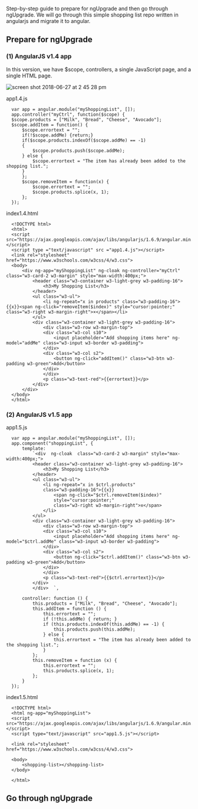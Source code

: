 Step-by-step guide to prepare for ngUpgrade and then go through ngUpgrade.
We will go through this simple shopping list repo written in angularjs and migrate it to angular. 

## Prepare for ngUpgrade
### (1) AngularJS v1.4 app
In this version, we have $scope, controllers, a single JavaScript page, and a single HTML page. 

![screen shot 2018-06-27 at 2 45 28 pm](https://user-images.githubusercontent.com/27384475/42001455-e1076468-7a18-11e8-86ea-4131d38bec42.png)

app1.4.js
   
      var app = angular.module("myShoppingList", []); 
      app.controller("myCtrl", function($scope) {
      $scope.products = ["Milk", "Bread", "Cheese", "Avocado"];
      $scope.addItem = function() {
          $scope.errortext = "";
          if(!$scope.addMe) {return;}
          if($scope.products.indexOf($scope.addMe) == -1)
          {
              $scope.products.push($scope.addMe);
          } else {
              $scope.errortext = "The item has already been added to the shopping list.";
          }
          };
          $scope.removeItem = function(x) {
              $scope.errortext = "";
              $scope.products.splice(x, 1);
          };
      });

index1.4.html

      <!DOCTYPE html>
      <html>
      <script src="https://ajax.googleapis.com/ajax/libs/angularjs/1.6.9/angular.min.js"></script>
      <script type ="text/javascript" src ="app1.4.js"></script>
      <link rel="stylesheet" href="https://www.w3schools.com/w3css/4/w3.css">
      <body> 
          <div ng-app="myShoppingList" ng-cloak ng-controller="myCtrl" class="w3-card-2 w3-margin" style="max-width:400px;">
              <header class="w3-container w3-light-grey w3-padding-16">
                  <h3>My Shopping List</h3>
              </header>
              <ul class="w3-ul">
                  <li ng-repeat="x in products" class="w3-padding-16">{{x}}<span ng-click="removeItem($index)" style="cursor:pointer;" class="w3-right w3-margin-right">×</span></li>
              </ul>
              <div class="w3-container w3-light-grey w3-padding-16">
                  <div class="w3-row w3-margin-top">
                  <div class="w3-col s10">
                      <input placeholder="Add shopping items here" ng-model="addMe" class="w3-input w3-border w3-padding">
                  </div>
                  <div class="w3-col s2">
                      <button ng-click="addItem()" class="w3-btn w3-padding w3-green">Add</button>
                  </div>
                  </div>
                  <p class="w3-text-red">{{errortext}}</p>
              </div>
          </div>  
      </body>
      </html>
      
### (2) AngularJS v1.5 app

app1.5.js

      var app = angular.module("myShoppingList", []);
      app.component("shoppingList", {
          template:
              `<div  ng-cloak  class="w3-card-2 w3-margin" style="max-width:400px;">
              <header class="w3-container w3-light-grey w3-padding-16">
                  <h3>My Shopping List</h3>
              </header>
              <ul class="w3-ul">
                  <li ng-repeat="x in $ctrl.products" 
                  class="w3-padding-16">{{x}}
                      <span ng-click="$ctrl.removeItem($index)" 
                      style="cursor:pointer;" 
                      class="w3-right w3-margin-right">x</span>
                  </li>
              </ul>
              <div class="w3-container w3-light-grey w3-padding-16">
                  <div class="w3-row w3-margin-top">
                  <div class="w3-col s10">
                      <input placeholder="Add shopping items here" ng-model="$ctrl.addMe" class="w3-input w3-border w3-padding">
                  </div>
                  <div class="w3-col s2">
                      <button ng-click="$ctrl.addItem()" class="w3-btn w3-padding w3-green">Add</button>
                  </div>
                  </div>
                  <p class="w3-text-red">{{$ctrl.errortext}}</p>
              </div>
              </div>  `,

          controller: function () {
              this.products = ["Milk", "Bread", "Cheese", "Avocado"];
              this.addItem = function () {
                  this.errortext = "";
                  if (!this.addMe) { return; }
                  if (this.products.indexOf(this.addMe) == -1) {
                      this.products.push(this.addMe);
                  } else {
                      this.errortext = "The item has already been added to the shopping list.";
                  }
              };
              this.removeItem = function (x) {
                  this.errortext = "";
                  this.products.splice(x, 1);
              };
          }
      });

index1.5.html

      <!DOCTYPE html>
      <html ng-app="myShoppingList">
      <script src="https://ajax.googleapis.com/ajax/libs/angularjs/1.6.9/angular.min.js"></script>
      <script type="text/javascript" src="app1.5.js"></script>

      <link rel="stylesheet" href="https://www.w3schools.com/w3css/4/w3.css">

      <body>
          <shopping-list></shopping-list>
      </body>

      </html>

## Go through ngUpgrade
